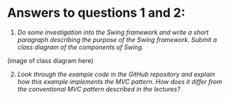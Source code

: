 # Answers to questions 1 and 2:

1) *Do some investigation into the Swing framework and write a short paragraph describing the purpose of the Swing framework. Submit a class diagram of the components of Swing.*

(image of class diagram here)

2) *Look through the example code in the GitHub repository and explain how this example implements the MVC pattern. How does it differ from the conventional MVC pattern described in the lectures?*
